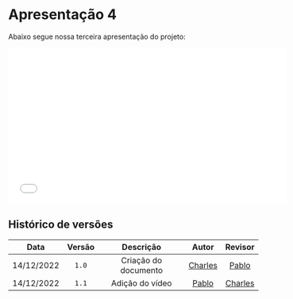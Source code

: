# Apresentação 4

Abaixo segue nossa terceira apresentação do projeto:

<iframe width="560" height="315" src=" COLAR LINK AQUI " title="YouTube video player" frameborder="0" allow="accelerometer; autoplay; clipboard-write; encrypted-media; gyroscope; picture-in-picture" allowfullscreen></iframe>

## Histórico de versões

|    Data    | Versão |      Descrição       |               Autor               |                    Revisor                     |
| :--------: | :----: | :------------------: | :-------------------------------: | :--------------------------------------------: |
| 14/12/2022 |  `1.0` | Criação do documento | [Charles](https://github.com/charles-serafim) | [Pablo](https://github.com/pabloheika) |
| 14/12/2022 |  `1.1` | Adição do vídeo      | [Pablo](https://github.com/pabloheika) | [Charles](https://github.com/charles-serafim) | 